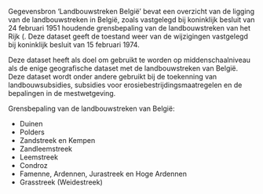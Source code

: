 Gegevensbron ‘Landbouwstreken België’ bevat een overzicht van de ligging van de landbouwstreken in België, zoals vastgelegd bij koninklijk besluit van 24 februari 1951 houdende grensbepaling van de landbouwstreken van het Rijk (. Deze dataset geeft de toestand weer van de wijzigingen vastgelegd bij koninklijk besluit van 15 februari 1974. 

Deze dataset heeft als doel om gebruikt te worden op middenschaalniveau als de enige geografische dataset met de landbouwstreken van België. Deze dataset wordt onder andere gebruikt bij de toekenning van landbouwsubsidies, subsidies voor erosiebestrijdingsmaatregelen en de bepalingen in de mestwetgeving.  

Grensbepaling van de landbouwstreken van België:
- Duinen 
- Polders 
- Zandstreek en Kempen 
- Zandleemstreek 
- Leemstreek 
- Condroz 
- Famenne, Ardennen, Jurastreek en Hoge Ardennen 
- Grasstreek (Weidestreek) 
